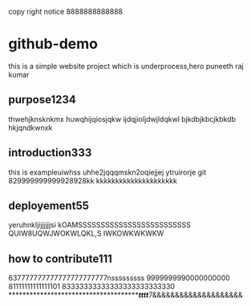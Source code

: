 copy right notice  8888888888888
# github-demo
this is a simple website project which is underprocess,hero puneeth raj kumar
## purpose1234
thwehjknsknkmx huwqhijqiosjqkw ijdqjioljdwjldqkwl bjkdbjkbcjkbkdb hkjqndkwnxk
## introduction333
this is exampleuiwhss uhhe2jqqqmskn2oqiejjej ytruirorje git
829999999999928928kk
kkkkkkkkkkkkkkkkkkkkk
## deployement55
yeruhnkljijjjjjjsi    kOAMSSSSSSSSSSSSSSSSSSSSSSSSS QUIW8UQWJWOKWLQKL,S IWKOWKWKWKW
## how to contribute111
637777777777777777777777nsssssssss 9999999990000000000 81111111111111101
83333333333333333333333330
************************************************tttt***********7&&&&&&&&&&&&&&&&&&&&
